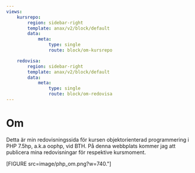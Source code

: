 ```yaml
---
views:
    kursrepo:
        region: sidebar-right
        template: anax/v2/block/default
        data:
            meta:
                type: single
                route: block/om-kursrepo

    redovisa:
        region: sidebar-right
        template: anax/v2/block/default
        data:
            meta:
                type: single
                route: block/om-redovisa
---
```

Om
=========================
Detta är min redovisningssida för kursen objektorienterad programmering i PHP 7.5hp, a.k.a oophp, vid BTH. På denna webbplats kommer jag att publicera mina redovisningar för respektive kursmoment.

[FIGURE src=image/php_om.png?w=740."]
